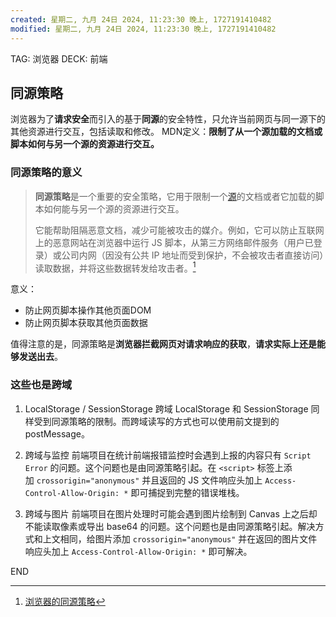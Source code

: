 ```yaml
---
created: 星期二, 九月 24日 2024, 11:23:30 晚上, 1727191410482
modified: 星期二, 九月 24日 2024, 11:23:30 晚上, 1727191410482
---
```


TAG: 浏览器
DECK: 前端
## 同源策略

浏览器为了**请求安全**而引入的基于**同源**的安全特性，只允许当前网页与同一源下的其他资源进行交互，包括读取和修改。
MDN定义：**限制了从一个源加载的文档或脚本如何与另一个源的资源进行交互。**
### 同源策略的意义

>**同源策略**是一个重要的安全策略，它用于限制一个[源](https://developer.mozilla.org/zh-CN/docs/Glossary/Origin)的文档或者它加载的脚本如何能与另一个源的资源进行交互。
>
>它能帮助阻隔恶意文档，减少可能被攻击的媒介。例如，它可以防止互联网上的恶意网站在浏览器中运行 JS 脚本，从第三方网络邮件服务（用户已登录）或公司内网（因没有公共 IP 地址而受到保护，不会被攻击者直接访问）读取数据，并将这些数据转发给攻击者。[^1]

意义：
- 防止网页脚本操作其他页面DOM
- 防止网页脚本获取其他页面数据

值得注意的是，同源策略是**浏览器拦截网页对请求响应的获取**，**请求实际上还是能够发送出去**。

### 这些也是跨域

1. LocalStorage / SessionStorage 跨域
	LocalStorage 和 SessionStorage 同样受到同源策略的限制。而跨域读写的方式也可以使用前文提到的 postMessage。

 2. 跨域与监控
	前端项目在统计前端报错监控时会遇到上报的内容只有 `Script Error` 的问题。这个问题也是由同源策略引起。在 `<script>` 标签上添加 `crossorigin="anonymous"` 并且返回的 JS 文件响应头加上 `Access-Control-Allow-Origin: *` 即可捕捉到完整的错误堆栈。

3. 跨域与图片
	前端项目在图片处理时可能会遇到图片绘制到 Canvas 上之后却不能读取像素或导出 base64 的问题。这个问题也是由同源策略引起。解决方式和上文相同，给图片添加 `crossorigin="anonymous"` 并在返回的图片文件响应头加上 `Access-Control-Allow-Origin: *` 即可解决。


[^1]: [浏览器的同源策略](https://developer.mozilla.org/zh-CN/docs/Web/Security/Same-origin_policy)


END
<!--ID: 1723557816956-->


